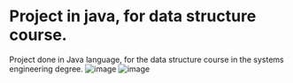 # Project in java, for data structure course.
Project done in Java language, for the data structure course in the systems engineering degree.
![image](https://github.com/RicardoLopezProgramacion/project-dataStructure/assets/113433537/e31d5a65-3f5c-4ce8-84c0-512ef86ab2c8)
![image](https://github.com/RicardoLopezProgramacion/project-dataStructure/assets/113433537/c3b536a5-fd3b-4d94-afb5-30e77f9d48e7)


